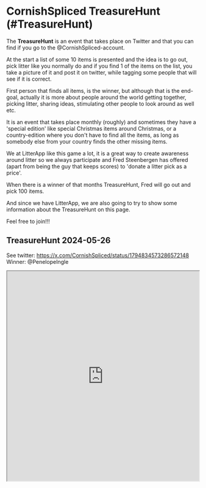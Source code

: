 # CornishSpliced TreasureHunt (#TreasureHunt)

The **TreasureHunt** is an event that takes place on Twitter and that you can find if you go to the @CornishSpliced-account.

At the start a list of some 10 items is presented and the idea is to go out, pick litter like you normally do and if you find 1 of the items on the list, you take a picture of it and post it on twitter, while tagging some people that will see if it is correct.

First person that finds all items, is the winner, but although that is the end-goal, actually it is more about people around the world getting together, picking litter, sharing ideas, stimulating other people to look around as well etc.

It is an event that takes place monthly (roughly) and sometimes they have a 'special edition' like special Christmas items around Christmas, or a country-edition where you don't have to find all the items, as long as somebody else from your country finds the other missing items.

We at LitterApp like this game a lot, it is a great way to create awareness around litter so we always participate and Fred Steenbergen has offered (apart from being the guy that keeps scores) to 'donate a litter pick as a price'.

When there is a winner of that months TreasureHunt, Fred will go out and pick 100 items.

And since we have LitterApp, we are also going to try to show some information about the TreasureHunt on this page.

Feel free to join!!!

## TreasureHunt 2024-05-26
See twitter: https://x.com/CornishSpliced/status/1794834573286572148
Winner: @PenelopeIngle
<iframe width=100% height="550px" frameBorder="1px" src="https://litterapp.net/grafana/public-dashboards/6d8b1ad8b07d4517bfc231d2f8c28c53"></iframe>
